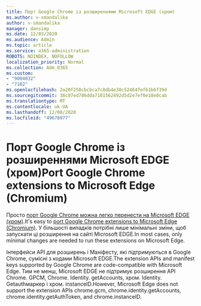 ```yaml
---
title: Порт Google Chrome із розширеннями Microsoft EDGE (хром)
ms.author: v-smandalika
author: v-smandalika
manager: dansimp
ms.date: 12/03/2020
ms.audience: Admin
ms.topic: article
ms.service: o365-administration
ROBOTS: NOINDEX, NOFOLLOW
localization_priority: Normal
ms.collection: Adm_O365
ms.custom:
- "9004032"
- "7102"
ms.openlocfilehash: 2a20f258cbcbca7c8db4e38c52464fefb1b6f39d
ms.sourcegitcommit: 38c87ed786dda7181562492d5d2e7ef0e18e0cab
ms.translationtype: MT
ms.contentlocale: uk-UA
ms.lasthandoff: 12/08/2020
ms.locfileid: "49678977"
---
```

# <a name="port-google-chrome-extensions-to-microsoft-edge-chromium"></a><span data-ttu-id="0e3f1-102">Порт Google Chrome із розширеннями Microsoft EDGE (хром)</span><span class="sxs-lookup"><span data-stu-id="0e3f1-102">Port Google Chrome extensions to Microsoft Edge (Chromium)</span></span>

<span data-ttu-id="0e3f1-103">Просто [порт Google Chrome можна легко перенести на Microsoft EDGE (хром)](https://docs.microsoft.com/microsoft-edge/extensions-chromium/developer-guide/port-chrome-extension).</span><span class="sxs-lookup"><span data-stu-id="0e3f1-103">It's easy to [port Google Chrome extensions to Microsoft Edge (Chromium)](https://docs.microsoft.com/microsoft-edge/extensions-chromium/developer-guide/port-chrome-extension).</span></span> <span data-ttu-id="0e3f1-104">У більшості випадків потрібні лише мінімальні зміни, щоб запускати ці розширення на сайті Microsoft EDGE.</span><span class="sxs-lookup"><span data-stu-id="0e3f1-104">In most cases, only minimal changes are needed to run these extensions on Microsoft Edge.</span></span>

<span data-ttu-id="0e3f1-105">Інтерфейси API для розширень і Маніфесту, які підтримуються в Google Chrome, сумісні з кодами Microsoft EDGE.</span><span class="sxs-lookup"><span data-stu-id="0e3f1-105">The extension APIs and manifest keys supported by Google Chrome are code-compatible with Microsoft Edge.</span></span> <span data-ttu-id="0e3f1-106">Тим не менш, Microsoft EDGE не підтримує розширення API Chrome. GPCM, Chrome. Identity. getAccounts, хром. Identity. Getauthмаркер і хром. instanceID.</span><span class="sxs-lookup"><span data-stu-id="0e3f1-106">However, Microsoft Edge does not support the extension APIs chrome.gcm, chrome.identity.getAccounts, chrome.identity.getAuthToken, and chrome.instanceID.</span></span>